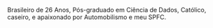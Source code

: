Brasileiro de 26 Anos,
Pós-graduado em Ciência de Dados,
Católico,
caseiro,
e apaixonado por Automobilismo e meu SPFC.
